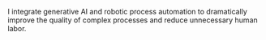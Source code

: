 I integrate generative AI and robotic process automation to dramatically improve the quality of complex processes and reduce unnecessary human labor.
